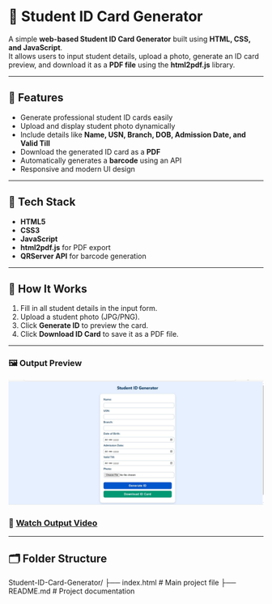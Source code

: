 # 🪪 Student ID Card Generator

A simple **web-based Student ID Card Generator** built using **HTML, CSS, and JavaScript**.  
It allows users to input student details, upload a photo, generate an ID card preview, and download it as a **PDF file** using the **html2pdf.js** library.

---

## 🚀 Features

- Generate professional student ID cards easily  
- Upload and display student photo dynamically  
- Include details like **Name, USN, Branch, DOB, Admission Date, and Valid Till**  
- Download the generated ID card as a **PDF**  
- Automatically generates a **barcode** using an API  
- Responsive and modern UI design  

---

## 🧰 Tech Stack

- **HTML5**  
- **CSS3**  
- **JavaScript**  
- **html2pdf.js** for PDF export  
- **QRServer API** for barcode generation  

---

## 📸 How It Works

1. Fill in all student details in the input form.  
2. Upload a student photo (JPG/PNG).  
3. Click **Generate ID** to preview the card.  
4. Click **Download ID Card** to save it as a PDF file.  

---

### 🖼️ Output Preview  
![Student ID Card Output](https://github.com/Prajnapunya09/Student-ID-Card-generator/blob/main/student%20id%20card%20output%20img.jpg)

### 🎥 [Watch Output Video](https://github.com/Prajnapunya09/Student-ID-Card-generator/blob/main/output%20video(id%20card%20generator).mp4)

---

## 🗂️ Folder Structure

Student-ID-Card-Generator/
├── index.html # Main project file
├── README.md # Project documentation
